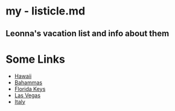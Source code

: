# my - listicle.md
## Leonna's vacation list and info about them
<!DOCTYPE html>
<html lang="en">
<head>
  <meta charset="UTF-8">
  <meta name="viewport" content="width=device-width, initial-scale=1.0">
  <title>Links Page</title>
</head>
<body>
  <h1>Some Links</h1>
  <ul>
    <li><a href="https://www.britannica.com/place/Hawaii-state">Hawaii</a></li>
    <li><a href="https://www.britannica.com/place/The-Bahamas">Bahammas</a></li>
    <li><a href="https://www.britannica.com/place/Florida-Keys">Florida Keys</a></li>
    <li><a href="https://www.britannica.com/place/Las-Vegas-Nevada">Las Vegas</a></li>
    <li><a href="https://www.britannica.com/place/Italy">Italy</a></li>
  </ul>
</body>
</html>
